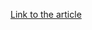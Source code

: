 [Link to the article](https://umbrella.cisco.com/blog/cybersecurity-threat-spotlight-strrat-zloader-honeygain)
